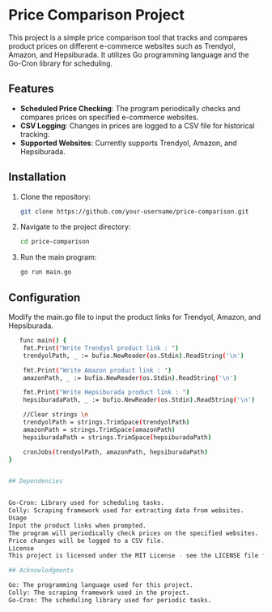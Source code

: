 # Price Comparison Project

This project is a simple price comparison tool that tracks and compares product prices on different e-commerce websites such as Trendyol, Amazon, and Hepsiburada. It utilizes Go programming language and the Go-Cron library for scheduling.

## Features

- **Scheduled Price Checking**: The program periodically checks and compares prices on specified e-commerce websites.
- **CSV Logging**: Changes in prices are logged to a CSV file for historical tracking.
- **Supported Websites**: Currently supports Trendyol, Amazon, and Hepsiburada.

## Installation

1. Clone the repository:

   ```bash
   git clone https://github.com/your-username/price-comparison.git
   
2. Navigate to the project directory:

   ```bash
   cd price-comparison

3. Run the main program:

   ```bash
   go run main.go

## Configuration

Modify the main.go file to input the product links for Trendyol, Amazon, and Hepsiburada.
```bash
   func main() {
    fmt.Print("Write Trendyol product link : ")
    trendyolPath, _ := bufio.NewReader(os.Stdin).ReadString('\n')

    fmt.Print("Write Amazon product link : ")
    amazonPath, _ := bufio.NewReader(os.Stdin).ReadString('\n')

    fmt.Print("Write Hepsiburada product link : ")
    hepsiburadaPath, _ := bufio.NewReader(os.Stdin).ReadString('\n')

    //Clear strings \n
    trendyolPath = strings.TrimSpace(trendyolPath)
    amazonPath = strings.TrimSpace(amazonPath)
    hepsiburadaPath = strings.TrimSpace(hepsiburadaPath)

    cronJobs(trendyolPath, amazonPath, hepsiburadaPath)
}


## Dependencies


Go-Cron: Library used for scheduling tasks.
Colly: Scraping framework used for extracting data from websites.
Usage
Input the product links when prompted.
The program will periodically check prices on the specified websites.
Price changes will be logged to a CSV file.
License
This project is licensed under the MIT License - see the LICENSE file for details.

## Acknowledgments

Go: The programming language used for this project.
Colly: The scraping framework used in the project.
Go-Cron: The scheduling library used for periodic tasks.
